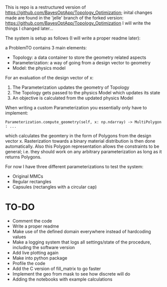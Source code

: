 This is repo is a restructured version of https://github.com/BayesOptApp/Topology_Optimization;
inital changes made are found in the 'jelle' branch of the forked version: https://github.com/BayesOptApp/Topology_Optimization
I will write the things I changed later...

The system is setup as follows (I will write a proper readme later):

a ProblemTO contains 3 main elements:
- Topology: a data container to store the geometry related aspects
- Parameterization: a way of going from a design vector to geometry
- Model: the physics model

For an evaluation of the design vector of x:
1. The Parameterization updates the geometry of Topology
2. The Topology gets passed to the physics Model which updates its state
3. An objective is calculated from the updated physics Model

When writing a custom Parameterization you essentially only have to implement:
```
Parameterization.compute_geometry(self, x: np.ndarray) -> MultiPolygon : ...
```
which calculates the geomtery in the form of Polygons from the design vector x.
Rasterization towards a binary material distribution is then done automatically.
Also this Polygon representation allows the constraints to be general; i.e. they 
should work on any arbitrary parameterization as long as it returns Polygons.

For now I have three different parameterizations to test the system:
- Original MMCs
- Regular rectangles
- Capsules (rectangles with a circular cap)

# TO-DO
- Comment the code
- Write a proper readme
- Make use of the defined domain everywhere instead of hardcoding values
- Make a logging system that logs all settings/state of the procedure, including the software version
- Add live plotting again
- Make into python package
- Profile the code
- Add the C version of fill_matrix to go faster
- Implement the geo from mask to see how discrete will do
- Adding the notebooks with example calculations